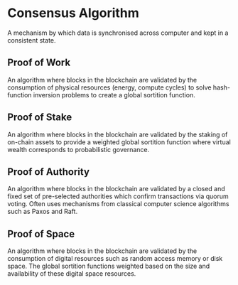 # Consensus Algorithm

A mechanism by which data is synchronised across computer and kept in a consistent state.

## Proof of Work

An algorithm where blocks in the blockchain are validated by the consumption of physical resources (energy, compute cycles) to solve hash-function inversion problems to create a global sortition function.

## Proof of Stake

An algorithm where blocks in the blockchain are validated by the staking of on-chain assets to provide a weighted global sortition function where virtual wealth corresponds to probabilistic governance.

## Proof of Authority

An algorithm where blocks in the blockchain are validated by a closed and fixed set of pre-selected authorities which confirm transactions via quorum voting. Often uses mechanisms from classical computer science algorithms such as Paxos and Raft.

## Proof of Space

An algorithm where blocks in the blockchain are validated by the consumption of digital resources such as random access memory or disk space. The global sortition functions weighted based on the size and availability of these digital space resources.



